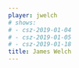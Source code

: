 ```yaml
---
player: jwelch
# shows:
# - csz-2019-01-04
# - csz-2019-01-05
# - csz-2019-01-18
title: James Welch
---
```

